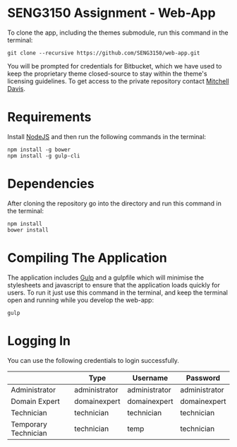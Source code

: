# SENG3150 Assignment - Web-App

To clone the app, including the themes submodule, run this command in the terminal:

	git clone --recursive https://github.com/SENG3150/web-app.git

You will be prompted for credentials for Bitbucket, which we have used to keep the proprietary theme closed-source to stay within the theme's licensing guidelines. To get access to the private repository contact [Mitchell Davis](https://github.com/mitchdav).

# Requirements
Install [NodeJS](https://nodejs.org/en/) and then run the following commands in the terminal:

	npm install -g bower
	npm install -g gulp-cli

# Dependencies
After cloning the repository go into the directory and run this command in the terminal:
	
	npm install
	bower install
	
# Compiling The Application
The application includes [Gulp](http://gulpjs.com) and a gulpfile which will minimise the stylesheets and javascript to ensure that the application loads quickly for users. To run it just use this command in the terminal, and keep the terminal open and running while you develop the web-app:

	gulp

# Logging In
You can use the following credentials to login successfully.

|                      | Type          | Username      | Password      |
|----------------------|---------------|---------------|---------------|
| Administrator        | administrator | administrator | administrator |
| Domain Expert        | domainexpert  | domainexpert  | domainexpert  |
| Technician           | technician    | technician    | technician    |
| Temporary Technician | technician    | temp          | technician    |